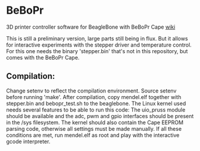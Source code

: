 BeBoPr
======

3D printer controller software for BeagleBone with BeBoPr Cape [wiki](BeBoPr/wiki/Home-of-the-BeBoPr)

This is still a preliminary version, large parts still being in flux. But it allows for interactive
experiments with the stepper driver and temperature control. For this one needs the binary 'stepper.bin'
that's not in this repository, but comes with the BeBoPr Cape.

Compilation:
------------
Change setenv to reflect the compilation environment.
Source setenv before running 'make'.
After compilation, copy mendel.elf together with stepper.bin and
bebopr_test.sh to the beaglebone.
The Linux kernel used needs several features to be able to run this code:
The uio_pruss module should be available and the adc, pwm and gpio
interfaces should be present in the /sys filesystem.
The kernel should also contain the Cape EEPROM parsing code, otherwise all
settings must be made manually.
If all these conditions are met, run mendel.elf as root and play with
the interactive gcode interpreter.

